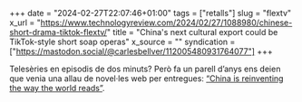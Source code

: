 +++
date = "2024-02-27T22:07:46+01:00"
tags = ["retalls"]
slug = "flextv"
x_url = "https://www.technologyreview.com/2024/02/27/1088980/chinese-short-drama-tiktok-flextv/"
title = "China's next cultural export could be TikTok-style short soap operas"
x_source = ""
syndication = ["https://mastodon.social/@carlesbellver/112005480931764077"]
+++

Telesèries en episodis de dos minuts? Però fa un parell d’anys ens deien que venia una allau de novel·les web per entregues: [“China is reinventing the way the world reads”](https://www.protocol.com/china/chinese-web-novels-china).